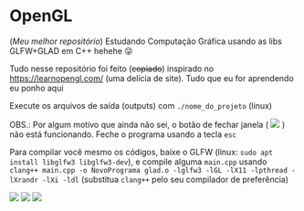 # OpenGL
(*Meu melhor repositório*) Estudando Computação Gráfica usando as libs GLFW+GLAD em C++ hehehe 😜

Tudo nesse repositório foi feito (~~copiado~~) inspirado no https://learnopengl.com/ (uma delícia de site). Tudo que eu for aprendendo eu ponho aqui

Execute os arquivos de saída (outputs) com `./nome_do_projeto` (linux)

OBS.: Por algum motivo que ainda não sei, o botão de fechar janela ( ![](https://cdn.discordapp.com/attachments/741550250916970536/844993415317159936/unknown.png) ) não está funcionando. Feche o programa usando a tecla `esc`

Para compilar você mesmo os códigos, baixe o GLFW (linux: `sudo apt install libglfw3 libglfw3-dev`), e compile alguma `main.cpp` usando `clang++ main.cpp -o NovoPrograma glad.o -lglfw3 -lGL -lX11 -lpthread -lXrandr -lXi -ldl` (substitua `clang++` pelo seu compilador de preferência)

![](https://cdn.discordapp.com/attachments/741550250916970536/844989724380627004/unknown.png)
![](https://media.discordapp.net/attachments/741550250916970536/844310298227769394/unknown.png?width=851&height=460)
![](https://cdn.discordapp.com/attachments/741550250916970536/837078220188418058/unknown.png)
